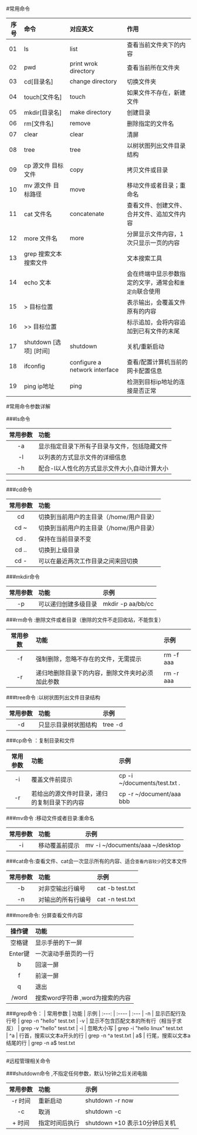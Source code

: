 #常用命令 

| 序号	|	命令 					| 	对应英文 				| 	作用 						
| -----	|   :-- 					| 	:-- 					|	:--									
| 01 	|   ls						|  	list					|	查看当前文件夹下的内容			
| 02	| 	pwd						| 	print wrok directory	|	查看当前所在文件夹				
| 03	| 	cd[目录名]				| 	change directory		|	切换文件夹					 
| 04	| 	touch[文件名]			| 	touch					|	如果文件不存在，新建文件		  
| 05	| 	mkdir[目录名]			| 	make directory			|	创建目录						   
| 06	| 	rm[文件名]				| 	remove					|	删除指定的文件名				  
| 07	| 	clear					| 	clear					|	清屏		  
| 08	|   tree					|	tree					|   以树状图列出文件目录结构 
| 09	|   cp	源文件 目标文件		|   copy					|   拷贝文件或目录   
| 10	|   mv	源文件 目标路径		|   move					|   移动文件或者目录；重命名	
| 11	|   cat 文件名				|	concatenate				|	查看文件、创建文件、合并文件、追加文件内容	 
| 12	|   more 文件名				|   more					|   分屏显示文件内容，1次只显示一页的内容  
| 13	|	grep 搜索文本 搜索文件	|							|	文本搜索工具 
| 14	| 	echo 文本				|   						| 	会在终端中显示参数指定的文字，通常会和`重定向`联合使用 
| 15	|   > 目标位置				|							| 	表示输出，会覆盖文件原有的内容 
| 16	|	>> 目标位置				|							|	标示追加，会将内容追加到已有文件的末尾   
| 17	|   shutdown [选项] [时间]	| shutdown					|	关机/重新启动  
| 18	|   ifconfig				| configure a network interface	|	查看/配置计算机当前的网卡配置信息 
| 19	|   ping ip地址				|	ping 					| 	检测到目标ip地址的连接是否正常 







#常用命令参数详解 

###ls命令

|  常用参数	|	功能     
|  :---:	| :----- 
|  -a 		|  显示指定目录下所有子目录与文件，包括隐藏文件 
|  -l		|  以列表的方式显示文件的详细信息 
|  -h		|  配合-l以人性化的方式显示文件大小,自动计算大小 

-----  

###cd命令 

|  常用参数	|	功能     
|  :---:	| :----- 
|  cd 		|  切换到当前用户的主目录（/home/用户目录）
|  cd ~		|  切换到当前用户的主目录（/home/用户目录）
|  cd .		|  保持在当前目录不变 
|  cd ..	|  切换到上级目录 
|  cd -		|  可以在最近两次工作目录之间来回切换

###mkdir命令

| 常用参数	|	功能 			|	示例
| :---:		|  :---- 			|	:---
| -p		|   可以递归创建多级目录	| mkdir -p aa/bb/cc	  

###rm命令 :删除文件或者目录（删除的文件不走回收站，不能恢复）

| 常用参数	|	功能 			|	示例
| :---:		|  :---- 			|	:---
| -f		|   强制删除，忽略不存在的文件，无需提示	| rm -f aaa 
| -r		|   递归地删除目录下的内容，删除文件夹时必须加此参数	| rm -r aaa   

###tree命令 :以树状图列出文件目录结构 

| 常用参数	|	功能 			|	示例
| :---:		|  :---- 			|	:---
| -d		|   只显示目录树状图结构| tree -d  

###cp命令 ：复制目录和文件 

| 常用参数	|	功能 			|	示例
| :---:		|  :---- 			|	:---
| -i		|   覆盖文件前提示	|   cp -i ~/documents/test.txt . 
| -r		|	若给出的源文件时目录，递归的复制目录下的内容	|	cp -r ~/document/aaa bbb 


###mv命令 :移动文件或者目录:重命名 

| 常用参数	|	功能 			|	示例
| :---:		|  :---- 			|	:---
| -i		|   移动覆盖前提示	|  mv -i   ~/documents/aaa ~/desktop 
 
###cat命令:查看文件、cat会一次显示所有的内容、适合`查看内容较少`的文本文件 

| 常用参数	|	功能 			|	示例
| :---:		|  :---- 			|	:---
| -b		|   对非空输出行编号	|   cat -b test.txt 
| -n		|	对输出的所有行编号	|	cat -n test.txt 

###more命令: 分屏查看文件内容 

|  操作键	|	功能     
|  :---:	| :----- 
|  空格键 	|  显示手册的下一屏 
|  Enter键	|  一次滚动手册页的一行 
|  b		|  回滚一屏 
|  f	    |  前滚一屏 
|  q		|  退出 
|  /word	|  搜索word字符串	,word为搜索的内容    

###grep命令：
| 常用参数	|	功能 			|	示例
| :---:		|  :---- 			|	:---
| -n		|   显示匹配行及行号	|	grep -n "hello" test.txt 
| -v		|   显示不包含匹配文本的所有行（相当于求反）	| grep -v "hello" test.txt 
| -i		|	忽略大小写		|   grep -i "hello linux" test.txt  
| ^a		|	行首，搜索以文本a开头的行	| grep -n ^a test.txt 
| a$		|   行尾，搜索以文本a结尾的行	| grep -n a$ test.txt    

---
#远程管理相关命令

###shutdown命令 ,不指定任何参数，默认1分钟之后关闭电脑

| 常用参数	|	功能 			|	示例
| :---:		|  :---- 			|	:--- 
| -r 时间	|  重新启动			|	shutdown -r now  
| -c		|  取消				|   shutdown -c 
| +	 时间	|  指定时间后执行		|   shutdown +10 表示10分钟后关机	
	
 